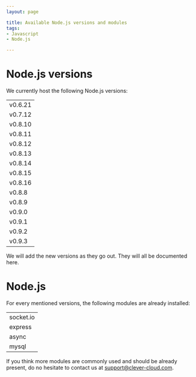 ```yaml
---
layout: page

title: Available Node.js versions and modules
tags:
- Javascript
- Node.js

---
```


# Node.js versions

We currently host the following Node.js versions:

<table class="table table-bordered">
	<tr><td>v0.6.21</td></tr>
	<tr><td>v0.7.12</td></tr>
	<tr><td>v0.8.10</td></tr>
	<tr><td>v0.8.11</td></tr>
	<tr><td>v0.8.12</td></tr>
	<tr><td>v0.8.13</td></tr>
	<tr><td>v0.8.14</td></tr>
	<tr><td>v0.8.15</td></tr>
	<tr><td>v0.8.16</td></tr>
	<tr><td>v0.8.8</td></tr>
	<tr><td>v0.8.9</td></tr>
	<tr><td>v0.9.0</td></tr>
	<tr><td>v0.9.1</td></tr>
	<tr><td>v0.9.2</td></tr>
	<tr><td>v0.9.3</td></tr>
</table>

We will add the new versions as they go out. They will all be documented here.

# Node.js

For every mentioned versions, the following modules are already installed:

<table class="table table-bordered">
<tr><td>socket.io</td></tr>
<tr><td>express</td></tr>
<tr><td>async</td></tr>
<tr><td>mysql</td></tr>
</table>

If you think more modules are commonly used and should be already present, do no
hesitate to contact us at support@clever-cloud.com.
